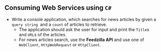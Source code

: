 ## Consuming Web Services using `C#`
* Write a console application, which searches for news articles by given a `query string `and a `count` of articles to retrieve.
  * The application should ask the user for input and print the `Title`s and `URL`s of the articles.
  * For news articles search, use the **Feedzilla API** and use one of `WebClient`, `HttpWebRequest` or `HttpClient`.
